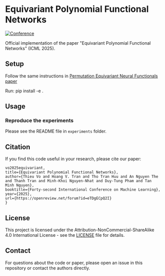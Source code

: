 # Equivariant Polynomial Functional Networks

[![Conference](https://img.shields.io/badge/ICLR-2025-blue)](https://iclr.cc/Conferences/2025)

Official implementation of the paper "Equivariant Polynomial Functional Networks" (ICML 2025).


## Setup
 
Follow the same instructions in [Permutation Equivariant Neural Functionals paper](https://github.com/AllanYangZhou/nfn)

Run: pip install -e .

## Usage

### Reproduce the experiments
Please see the README file in `experiments` folder.

## Citation

If you find this code useful in your research, please cite our paper:

```@inproceedings{
vo2025equivariant,
title={Equivariant Polynomial Functional Networks},
author={Thieu Vo and Hoang V. Tran and Tho Tran Huu and An Nguyen The and Thanh Tran and Minh-Khoi Nguyen-Nhat and Duy-Tung Pham and Tan Minh Nguyen},
booktitle={Forty-second International Conference on Machine Learning},
year={2025},
url={https://openreview.net/forum?id=eTDgECpQ2I}
}
```

## License

This project is licensed under the Attribution-NonCommercial-ShareAlike 4.0 International License - see the [LICENSE](LICENSE) file for details.

## Contact

For questions about the code or paper, please open an issue in this repository or contact the authors directly.
